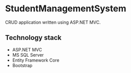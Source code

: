 # StudentManagementSystem

CRUD application written using ASP.NET MVC.

## Technology stack
- ASP.NET MVC
- MS SQL Server
- Entity Framework Core
- Bootstrap
